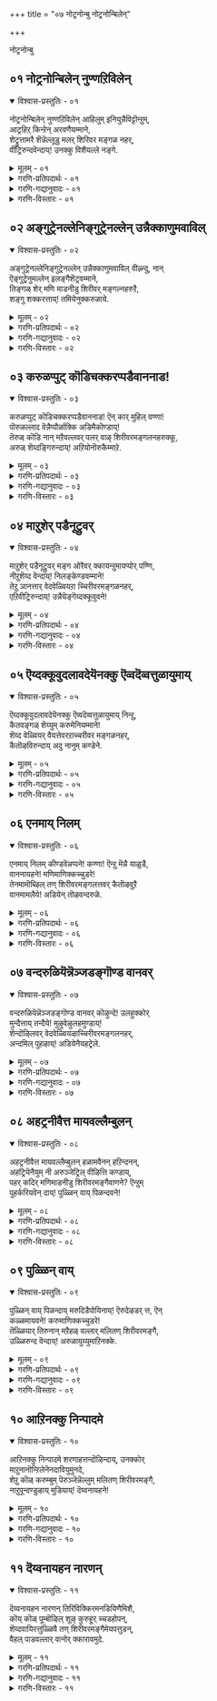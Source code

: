 +++
title = "०७ नोट्रनोन्बु नोट्रनोन्बिलेन्"

+++

नोट्रनोन्बु 

## ०१ नोट्रनोन्बिलेन् नुण्णऱिविलेन्

<details open><summary>विश्वास-प्रस्तुतिः - ०१</summary>

नोट्रनोन्बिलेन् नुण्णऱिविलेन् आहिलुम् इनियुन्नैविट्टॊन्ऱुम्,  
आट्रहिऱ् किन्ऱेन् अरवणैयम्माने,  
शेट्रुत्तामरै शॆन्नॆल्लूडु मलर् शिरिवर मङ्गळ नहर्,  
वीट्रिरुन्दवॆन्दाय्\! उनक्कु विशैयल्ले नङ्गे.
</details>

<details><summary>मूलम् - ०१</summary>

नोट्रनोन्बिलेन् नुण्णऱिविलेन् आहिलुम् इनियुन्नैविट्टॊन्ऱुम्,  
आट्रहिऱ् किन्ऱेन् अरवणैयम्माने,  
शेट्रुत्तामरै शॆन्नॆल्लूडु मलर् शिरिवर मङ्गळ नहर्,  
वीट्रिरुन्दवॆन्दाय्\! उनक्कु विशैयल्ले नङ्गे.
</details>

<details><summary>गरणि-प्रतिपदार्थः - ०१</summary>

नोट्रनोन्बिलेन् = व्रतगळन्नु माडिदवनल्ल् \(माडिद व्रतगळिल्ल\), नुण् = सूक्ष्मवाद \(सम्पूर्णवाद\), अऴिविलेन्= तिळिवळिकॆयुळ्ळवनल्ल \(ज्ञानियल्ल\), आहिलुम् = आदरू, \(हीगिद्दरू\), इनि = इन्नु, उन्नैविट्टु = निन्नन्नु बिट्टु, आट्र = बहळवागि, किऱ् किन्ऱेन् = स्वतन्तिर्सि बाळुववनल्ल \(अहङ्कारपडुववनल्ल\), अरवु अणै अम्माने = सर्पद हासुगॆ स्वामिये, शेट्रु = कॆसरिन, तामरै = तावरॆयु, शॆन्नॆल् ऊडु = कॆम्बत्तद नडुवॆ, मलर् = अरळुव, शिरीवर मङ्गळ् नहर् = तिरुशीर्वर मङ्गळनगरदल्लि, वीट्रिरुन्द = नॆलसिरुव, ऎन् दाय् = नन्न स्वामिये, उनक्कु = निनगॆ, मिशै अल्लेन् अङ्गे = अल्लिये निन्नन्नु अनुभविसिदवनल्ल. 
</details>

<details><summary>गरणि-गद्यानुवादः - ०१</summary>

हाविन हासुगॆय स्वामिये, कॆम्बत्तद नडुवॆ कॆसरिनल्लि अरळुव तावरॆयु तिरुशीर्वरमङ्गळ नगरदल्लि नॆलसिरुव ऎन्न तन्दॆये, नानु व्रतगळन्नु माडिदवनल्ल. सूक्ष्मवाद \(सम्पूर्णवाद\) ब्रह्मज्ञानियल्ल. \(तिळिवळिकॆयुळ्ळवनल्ल\). आदरू, इन्नु निन्नन्नु बिट्टु बहळवागि स्वतन्त्रिसि बाळुववनल्ल \(अहङ्कारपडुववनल्ल.\)
</details>

<details><summary>गरणि-विस्तारः - ०१</summary>

तिरुशीर्वर मङ्गळ क्षेत्रदल्लि नॆलसिरुव अनन्तशयननाद स्वामियन्नु कुरितु आळ्वाररु हेळुत्तारॆ मत्तु आ स्वामियल्लि तम्म बिन्नहवन्नु हेळिकॊळ्ळुत्तारॆ. 

“नोट्रनोन्बिलेन्” – ’नोन्बु’ ऎन्दरॆ व्रत – विधिपूर्वकवाद कर्म. व्रतक्कॆ माडबेकाद विधियन्नु चाचुतप्पदन्तॆ आचरिसुवुदरिन्द सत्फल लभिसुवुदॆन्दु हेळुत्तारॆ. फलापेक्षॆयिल्लदन्तॆ माडुव कर्मगळु इवॆ. अवु भगवत्प्रीतियादवु. अन्थ व्रतगळु श्रेष्ठवादवु ऎन्नुत्तारॆ. आळ्वाररु हेळुवुदु कर्मबन्धनदल्लि अवरु सिक्किबीळलिल्ल ऎन्दु. सत्कर्मगळन्नु तावु माडलिल्ल ऎन्नुत्तारॆ. 

“मण् अऱिवु इलेन्” – भगवन्तन बगॆगॆ ज्ञानवन्नु सम्पादिसलु वेद शास्त्र पुराण इतिहासादि ज्ञानभण्डारवे इदॆ. गुरुविन मूलक अवुगळन्नु अभ्यासमादि ब्रह्मज्ञानवन्नु पडॆदुकॊळ्ळबेकु. इदन्ने ’नुण्णऱिवु” ऎन्नलागिदॆ. प्रापञ्चिक ज्ञानवन्नु सूक्ष्मज्ञानवॆन्नुवुदिल्ल.

“आहिलुम्” – व्रताचरणॆ अथवा सत्कर्मगळ मूलकवागलि, भगवद्विषयिकवाद ज्ञानदिन्दलागलि, भगवन्तनन्नु अरितुकॊळ्ळुवुदक्कॆ आगदॆ होदरू सह – तावु अज्ञानियागिद्दरू सह.

“उन्नैविट्टु ऒन्ऱुम् आत्रहिर् किन्ऱेन्” – निन्नन्नु हॊरतु नानु याव रीतियल्लू स्वतन्त्रिसि वर्तिसुववनल्ल. ’नानु’ ’नन्नदु’ ऎन्दु हॆम्मॆपडुववनल्ल. 

“अरवणैयम्माने” – हावन्नु हासुगॆयन्नागि माडिकॊण्डु इरुव स्वामि ऎन्दरॆ श्रीमन्नारायण – महाविष्णु. 

“शेट्रुतामरै शॆन्नॆल्लूडु मलर् शिरिवर मङ्गळनहर् वीट्रिरुन्द वॆन्दाय्” – तिरुश्रीवर मङ्गळम् ऎम्बुदु पवित्रक्षेत्र. अल्लि नॆलसिरु जगद्रक्षकनाद अर्चावतारियाद स्वामि. 

“उनक्कू मिशै इल्लेन् अल्लेन्” – निन्न रक्षणॆगॆ ऒळपडदॆ इरुववनल्ल – ऎन्दरॆ, निन्न रक्षणॆगॆ नानु तप्पदॆ ऒळपट्टवनु. 

आळ्वाररु हेळुत्तारॆ- शेषशयननागिरुववने, तिरुश्रीवरमङ्गळवॆम्ब पवित्रक्षेत्रदल्लि नॆलसिरुव अर्चावतारिये, नानु व्रतळे मुन्ताद सत्कर्मगळन्नु माडिदवनल्ल. ब्रह्मज्ञानियल्ल. आदरू, निन्न हॊरतु ननगॆ बेरॆ याव रक्षकरन्नू यारन्नू कण्डिल्ल. याव बगॆयल्लू स्वतन्त्रिसि नडॆदुकॊण्डवनल्ल. अहङ्कारपट्टवनल्ल. नीने नन्नन्नु कैहिडिदु रक्षिसबेकु.
</details>

## ०२ अङ्गुट्रेनल्लेनिङ्गुट्रेनल्लेन् उन्नैक्काणुमवाविल्

<details open><summary>विश्वास-प्रस्तुतिः - ०२</summary>

अङ्गुट्रेनल्लेनिङ्गुट्रेनल्लेन् उन्नैक्काणुमवाविल् वीऴ्न्दु, नान्  
ऎङ्गुट्रेनुमल्लेन् इलङ्गैशॆट्रवम्माने,  
तिङ्गळ् शेर् मणि माडनीडु शिरीवर् मङ्गल्नहरुऱै,  
शङ्गु शक्करत्ताय्\! तमियेनुक्करुळाये.
</details>

<details><summary>मूलम् - ०२</summary>

अङ्गुट्रेनल्लेनिङ्गुट्रेनल्लेन् उन्नैक्काणुमवाविल् वीऴ्न्दु, नान्  
ऎङ्गुट्रेनुमल्लेन् इलङ्गैशॆट्रवम्माने,  
तिङ्गळ् शेर् मणि माडनीडु शिरीवर् मङ्गल्नहरुऱै,  
शङ्गु शक्करत्ताय्\! तमियेनुक्करुळाये.
</details>

<details><summary>गरणि-प्रतिपदार्थः - ०२</summary>

अङ्गु = अल्लि \(परमपददल्लि, मेलण लोकगळल्लि\), उट्रेन् अल्लेन् = कूडिकॊण्डवनल्ल, इङ्गु = इल्लि \(ई लोकदल्लू, सज्जनर नडुवॆ\), उट्रेन् अल्लेन् = कूडिकॊण्डवनल्ल, उन्नै काणुम् = निन्नन्नु काणबेकॆम्ब अपाविल् = महदाशॆयल्लि, वीऴ्न्दु = बिद्दु, नानु = नानु, ऎङ्गु = ऎल्लियू \(यार नडुवॆयू\), उट्रेनुम् अल्लेन् = कूडिकॊण्डवनू अल्ल, इलङै = लङ्कॆयन्नु, शॆट्र = नाशपडिसिद, अम्माने = स्वामियो, तिङ्गळ् शेर् = चन्द्रनन्नु निलुकुवन्थ, मणि माड = रत्नगळिन्द कूडिद \(सुन्दरवाद\) महडिमनॆगळिन्दलू, नीडु= विशालवाद नेरवाद रस्तॆगळिन्दलू, कूडिरुव, शिरीवरमङ्गलनहर् = तिरुशिरीवरमङ्गळ नगरदल्लि, उऱै = नॆलसिरुव, शङ्गु शक्करत्ताय् = शङ्खचक्रगळवने, तमियेनुक्कु = गतिहीननाद ननगॆ, अरुळाय् = कृपॆमाडु. 
</details>

<details><summary>गरणि-गद्यानुवादः - ०२</summary>

लङ्कॆयन्नु नाशपडिसिद स्वामिये, चन्द्रनन्नु निलुकुवन्थ रत्नगळिन्द तुम्बिद, सुन्दरवाद महडिमनॆगळिन्दलू, विशालवाद नेरवाद बीदिगळिन्दलू कूडिरुव तिरुशिरीवरमङ्गळ नगरदल्लि नॆलसिरुव शङ्खचक्रगळन्नु धरिसिदवने, नानु मेलिन लोकगळल्लू कूडिकॊण्डवनल्ल. ई लोकदल्लू कूडिकॊण्डवनल्ल. निन्नन्नु काणबेकॆम्ब महदाशॆयल्लि बिद्दु, ऎल्लियू, यार नडुवॆयू कूडिकॊण्डवनल्ल. ऒण्टिगनागिरुव, गतिहीननागिरुव ननगॆ कृपॆमाडु. 
</details>

<details><summary>गरणि-विस्तारः - ०२</summary>

“अङ्गुट्रेनल्लेन्” – ’अङ्गुं’ ऎम्बुदु दूरद प्रदेशवाद मेलणलोकगळन्नु, परमपदवन्नू सेरिसि सूचिसुत्तदॆ. ई लोकदल्लि बाळुववरु तुम्ब पुण्यशालिगळागि मेलण लोकगळन्नु सेरुत्तारॆन्दू, अल्लिनवरॊडनॆ कूडि बाळुत्तारॆन्दू, अल्लिन सुखसन्तोषगळल्लि सालुगॊळ्ळुत्तारॆन्दू हेळलागुत्तदॆ. आदरॆ, आळ्वाररु अन्थ भाग्यशालियल्लवॆन्दु इल्लि हेळिकॊळ्ळुत्तारॆ.

“इङ्गुट्रेनल्लेन्” – “इङ्गु” ऎन्दरॆ इहलोक. इल्लिन सुखसन्तोषगळु क्षणिक. इल्लि बाळुववरल्लि सज्जनरु ब्रह्मज्ञानिगळु अतिविरळ. मिक्कवरॆल्लरू प्रापञ्चिकदल्लि मुळुगि तेलुववरु. भक्त सज्जनर सहवास सिक्कुवुदागलि, अवरॊडनॆ कूडि बाळुवुदागलि बहळ अपरूप. अदक्कू भगवत्कृपॆ बेकेबेकु. ई शोचनीयवाद सङ्गतियन्नु आळ्वाररु इल्लि हेळिकॊळ्ळुत्तारॆ. 

“ऎङ्गुम् उट्रेनुम् अल्लेन्” – ऎम्ब मातिनल्लि, तमगॆ उभयभ्रश्ठत्ववुण्टागिदॆयॆन्दू, तावु यार सज्जनसहवासक्कागलि सुखसन्तोषगळिगागलि कूडिकॊळ्ळद हागॆ आगिद्दारॆन्दु हेळुत्तारॆ.

“ऎङ्गुम् उट्रेनुम् अल्लेन्” – ऎम्ब मातिनल्लि, तमगॆ उभयभ्रष्ठत्ववुण्टागिदॆयॆन्दू तावु यार सज्जनर सहवासक्कागलि सुखसन्तोषगळिगागलि कूडिकॊळ्ळद हागॆ आगिद्दारॆन्दु हेळुत्तारॆ. 

“तमियेनुक्कु अरुळाये” – ऎम्बुदरिन्द, तावु ऒण्टिगरॆन्दू, तमगॆ यारॊब्बर ऒत्तासॆयू इल्लवॆन्दू, तमगॆ भगवन्तनॊब्बने ऎल्ल बगॆयल्लू नॆण्टनॆन्दू, अवन कृपॆयन्नु कोरुत्तानॆ. 

आळ्वाररु हेळुत्तारॆ- सर्वेश्वरा, दुष्टराक्षसरिन्द तुम्बिद्द लङ्कॆयन्ने नाशपडिसिद समर्थने, सुन्दरवाद मत्तु पवित्रवाद तिरुशिरीवर मङ्गळ नगरदल्लि \(अर्चावतारियागि\) नॆलसिरुववने, नानु पुण्यजीवियल्ल. आद्दरिन्द, मेलणलोकद जीविगळ सहवासक्कॆ योग्यनागिल्ल. कडुपापियागिद्दारिन्द, इहलोकदल्लिरुव अल्प स्वल्प भक्तसज्जनर सहवासवू ननगॆ दॊरॆयुवुदिल्ल. हीगॆ, नानु अल्लू इल्लदन्तॆ, इल्लू इल्लदन्तॆ, उभयभ्रष्ठनागि, ऒण्टिगनागिद्देनॆ. नीनॊब्बने ननगॆ गतियॆन्दु निन्नल्लि ईग अङ्गलाचि बेडुत्तिद्देनॆ. कृपॆमाडि नन्नल्लि करुणिसु.
</details>

## ०३ करुळप्पुट् कॊडिचक्करप्पडैवाननाड\!

<details open><summary>विश्वास-प्रस्तुतिः - ०३</summary>

करुळप्पुट् कॊडिचक्करप्पडैवाननाड\! ऎन् कार् मुहिल् वण्णा\!  
पॊरुळल्लाद वॆन्नैप्पौर्ळाक्कि अडिमैकॊण्डाय्\!  
तॆरुळ् कॊडि नान् मऱैवल्लवर् पलर् वाऴ् शिरीवरमङ्गलनहरुक्कू,  
अरुळ् शॆय्दङ्गिरुन्दाय्\! अऱियोनॊरुकैम्माऱे.
</details>

<details><summary>मूलम् - ०३</summary>

करुळप्पुट् कॊडिचक्करप्पडैवाननाड\! ऎन् कार् मुहिल् वण्णा\!  
पॊरुळल्लाद वॆन्नैप्पौर्ळाक्कि अडिमैकॊण्डाय्\!  
तॆरुळ् कॊडि नान् मऱैवल्लवर् पलर् वाऴ् शिरीवरमङ्गलनहरुक्कू,  
अरुळ् शॆय्दङ्गिरुन्दाय्\! अऱियोनॊरुकैम्माऱे.
</details>

<details><summary>गरणि-प्रतिपदार्थः - ०३</summary>

करुळ पुळ् कॊडि \(पुळ्\+कॊडि = पुट्कॊडि\) = गरुड पक्षियन्नु ध्वजवागियू, चक्करप्पडै = चक्रायुधवन्नुळ्ळवनागियू, वानम् नाड = परमपदवन्ने तन्न नाडागियू उळ्ळवने, ऎन् = नन्न, कार् मुहिल् वण्णा = कार्मुगिलबण्णदवने, पॊरुळ् अल्लाद = \(शाश्वतवाद\) वस्तुवे अल्लद, ऎन्नै = नन्नन्नु, पॊरुळ् आक्कि = नित्यवस्तुवन्नागि माडि, अडिमै = दास्यवन्नु, कॊण्डाय् = कॊळ्ळुववने \(कॊण्डवने\), तॆरुळ् कॊडि = परिष्कारवागि अरितुकॊळ्ळुव्न्थ ज्ञानभण्डारवाद \(कॊडि = ऎन्दरॆ, बङ्गारद सर, कोमलवाद बळ्ळि ऎन्दागुत्तदॆ\), नाल् मऱै = नाल्कुवेदगळन्नु, वल्लवर् = बल्लवरु, पलर् = हलवरु \(अनेकरु\), वाऴ् = बाळुव \(वास माडुव\), शिरीवर मङ्गळनहरुक्कु = तिरुशिरीवर मङ्गळ नगरक्कॆ, अरुळ् शॆय्दु = कृपॆमाडि, अङ्गु = अल्लिये, इरुन्दाय् = नॆलसिरुववने \(अर्चावतारिये\), अऴियेन् = अरियॆनु, ऒरु = बेरॊन्दु कैम्माऱे = \(निनगॆ\) प्रतियादवरन्नु \(हॆच्चिनवरन्नु\). 
</details>

<details><summary>गरणि-गद्यानुवादः - ०३</summary>

गरुडपक्षियन्नु ध्वजवागियू चक्रायुधवन्नुळ्ळवनागियू, परमपदवन्ने तन्न नाडन्नागियू, उळ्ळवने, नन्न कार्मुगिलवण्णने, शाश्वतवाद वस्तुवे अल्लद नन्नन्नु नित्यवस्तुवन्नागि माडि, नन्न दास्यवन्नु कॊण्डवने, परिष्कारवागि अरितुकॊळ्ळुवन्थ ज्ञानभण्डारद नाल्कुवेदगळन्नु बल्लवरु अनेकरु बाळुवन्थ तिरुशिरीवर मङ्गळ नगरक्कॆ कृपॆमाडि, अल्लिये, अर्चावतारियागि नॆलसिरुववने, निनगॆ प्रतियादवनन्नु \(हॆच्चिनवनन्नु\) बेरॆ यारन्नू काणॆनु. 
</details>

<details><summary>गरणि-विस्तारः - ०३</summary>

भगवन्तन अपारवाद कृपॆयन्नु इल्लि हेळलागिदॆ. अदक्कॆ ऒन्दु निदर्शनवन्नू कॊडलागिदॆ.

“पॊरुळल्लाद ऎन्नै पॊरुळाक्कि” – ’पॊरुळ्’ ऎन्दरॆ ’वस्तु’. इन्द्रियगळिन्द अनुभविसतक्कद्दु. सृष्टियल्लि ऎल्ला वस्तुगळू शाश्वतवादवल्ल. अवु क्षणिक. इल्लवे नश्वर. भगवत्कृपॆगॆ पात्ररादरॆ मात्र अवक्कॆ शाश्वत स्वरूप दॊरकुत्तदॆ. आळ्वाररु अन्थवरल्लि ऒब्बरु. भगवन्तनु अवरन्नु कृपॆयिन्द तन्नवनन्नागि स्वीकरिसि, अवर कैङ्कर्यवन्नु कैगॊळ्ळुवुदरिन्द, अवरू ऒन्दु ’शाश्वत वस्तु’वे आदरु. 

“तॆरुळ् कॊडि” – सुन्दरवाद रूपक. बळ्ळिय कोमलवाद कुडि अड्डियिल्लदन्तॆ मुन्दुमुन्दक्कॆ बॆळॆयुत्ता कण्णिगॆ हब्बवन्नुण्टु माडुवन्तॆ, कॊनॆयिल्लद ज्ञानभण्डारवादद्दु मनस्सिगॆ तप्पदॆ आह्लादवन्नुण्टु माडुवुदु. 

“नान् मऱैवल्लवर्.....................अङ्गिरुन्दाय्” – नाल्कुवेदगळन्नु चॆन्नागि बल्लवरु तमगॆ ऒदगि बन्दिरुव ज्ञानदिन्द भगवन्तनन्नु बाय्तुम्ब स्तुतिसुवन्थ अनेकरु वासिसुवुदक्कॆ तक्कन्तॆ अवरिगॆ कृपॆमाडलु शिरीवर मङ्गळ नगरवॆम्ब पवित्रस्थळदल्लि नॆलसिद्दानॆ. 

“अऱियेनॊरुकैम्माऱे” – भगवन्तनिगॆ सरिसाटियादवरन्नागलि, अवनिगिन्त हॆच्चादवरन्नागलि बेरॆ यारन्नू काणॆनाद्दरिन्द, आ स्वामियन्ने पूर्तियागि, अनन्यवागि, आश्रयिसिद्दारॆ आळ्वाररु. 

आळ्वाररु हेळुत्तारॆ- भगवन्तनिगॆ गरुडपक्षिये ध्वजद लाञ्छन. अवन कैयल्लि तीक्ष्णवाद चक्रायुधविदॆ. परमपदवे आतन नाडु. अवनु कार्मुगिलिनन्तॆ आकर्शक सुन्दरनु. अष्टॆ उदारियू. अवनु कृपॆमाडिदनॆन्दरॆ, ऎन्थ अनित्य वस्तुवादरू नित्यवस्तुवे आगुत्तदॆ. भगवत्कैङ्कर्यदल्लि तॊडगुवन्तागुत्तदॆ. तिरुशिरीवरमङ्गळ नगरवॆम्ब पवित्रक्षेत्रदल्लि स्वामियु अर्चावतारियागि नॆलसिद्दानॆ. अवन कृपॆगॆ पात्ररागतक्कवरु अनेकरु. वेदपारङ्गतरू, ब्रह्मज्ञानिगळू, भक्तरू अल्लि बाळुत्तारॆ. आळ्वाररन्नू अवरल्लि ऒब्बनन्नागि दणिसि, भगवन्तनु कृपॆमाडिद्दानॆ. कृपामूर्तियाद आ भगवन्तन सरिसाटियादवरु मत्तॊब्बरिल्ल.
</details>

## ०४ माऱुशेर् पडैनूट्रुवर्

<details open><summary>विश्वास-प्रस्तुतिः - ०४</summary>

माऱुशेर् पडैनूट्रुवर् मङ्ग ओरैवर् क्कायन्ऱुमायप्पोर् पण्णि,  
नीऱुशॆय्द वॆन्दाय्\! निलङ्केण्डवम्माने\!   
तेऱु ञानत्तार् वेदवेळ्वियऱा च्चिरीवरमङ्गळनहर्,  
एऱिवीट्रिरुन्दाय्\! उन्नैयॆङ्गॆय्दक्कूवुवने\!
</details>

<details><summary>मूलम् - ०४</summary>

माऱुशेर् पडैनूट्रुवर् मङ्ग ओरैवर् क्कायन्ऱुमायप्पोर् पण्णि,  
नीऱुशॆय्द वॆन्दाय्\! निलङ्केण्डवम्माने\!   
तेऱु ञानत्तार् वेदवेळ्वियऱा च्चिरीवरमङ्गळनहर्,  
एऱिवीट्रिरुन्दाय्\! उन्नैयॆङ्गॆय्दक्कूवुवने\!
</details>

<details><summary>गरणि-प्रतिपदार्थः - ०४</summary>

माऱु = विरोधिगळागि, शेर् = सेरिकॊण्ड, परै = सैन्यगळ, नूट्रुवर् = नूर्वरु, मङ्ग = नाशवागलु, ओर् ऐवर् क्कु = ऒन्दु ऐवरिगॆ, आय् = ऒदगि बन्दु, अन्ऱु = अन्दु, मायम् पोर् पण्णि= आश्चर्यकरवाद युद्धवन्नु नडॆसि, नीऱु शॆय्द = धूळु \(बूदि\) माडिद, ऎन् ताय् = नन्न तन्दॆये \(रक्षकने\), निलम् = भूमियन्नु, कीण्ड = हिडिद, अम्माने = स्वामिये, तेऱु = तिळियाद, ञानत्तार् = ज्ञानवुळ्ळवरु, वेदम् = वेदाभ्यासवन्नू, वेळ् वि = यज्ञयागादिगळन्नू, अऱा = ऎडॆबिडदॆनडॆसुव, शिरीवर मङ्गळनहर् = तिरुशिरीवर मङ्गळनगरद, एऱि = उन्नत स्थळदल्लि, वीट्रिरुन्दाय् = नॆलसिरुववने, उन्नै = निन्नन्नु, ऎङ्गु = याव स्थळदल्लि, ऎय्दु = होगि, कूवुवने = कूगलि\!
</details>

<details><summary>गरणि-गद्यानुवादः - ०४</summary>

विरोधिगळागि सेरिकॊण्ड सैन्यगळ नूर्वरु नाशवागुवन्तॆ ऒन्दु ऐवरिगॆ ऒदगि बन्दु, अन्दु, आश्चर्यकरवाद युद्धवन्नु नडॆसि, बूदि मादिद नन्न रक्षकने, भूमियन्नु हिडिद स्वामिये, तिळियाद ज्ञानवुळ्ळवरु वेदाभ्यासवन्नू यज्ञयागादिगळन्नू ऎडॆबिडदन्तॆ नडॆसुव शिरीवरमङ्गळ नगरद उन्नतस्थळदल्लि नॆलसिरुववने, निन्नन्नु ऎल्लिगॆ होगि कूगि करॆयलि? 
</details>

<details><summary>गरणि-विस्तारः - ०४</summary>

भगवन्तनिगॆ ममतॆ ऎल्लिरुत्तदॆ. एकॆ? ऎम्बुदन्नु कुरितु इल्लि हेळलागुत्तदॆ. 

“माऱुशेर् पडै........................मङ्ग” – इदु महाभारत युद्धक्कॆ सम्बन्धिसिद्दु. ऎल्ला शत्रुगळन्नू कूडिसि, भारि, हन्नॊन्दु अक्षोहिणि सैन्यवन्नु माडिकॊण्डु, अनेक महारथरन्नु तन्न ऒत्तागि इट्टुकॊण्डु, तावे प्रबलरु, तम्म कडॆगे जयसिद्ध ऎन्दु नम्बि युद्धक्कॆकालुकॆरॆदु सिद्धरादवरु मूढराद दुर्योधनादिगळु ऎल्लरू ऒट्टागि बूदियागुवन्तॆ- 

“अन्ऱु ओर् ऐवर् क्काय्............................नीऱुशॆय्द” – अन्दु, आ महाभारतयुद्ध ऒदगि बन्दाग धर्मवन्ने नम्बिद्द ऐवरिगॆ \(पञ्चपाण्डवरिगॆ\) ऒत्तासॆयागि निन्तु, अत्याश्चर्यकरवागि, तानु अर्जुनन सारथियागि मात्रवे इद्दुकॊण्डु, युद्धदल्लि अवर ऎदुराळिगळन्नु भस्ममाडिदवनु परमात्म.

“निलम् कीण्डवम्माने” – हिरण्याक्षनु भूमियन्नु अपहरिसि कडलल्लि ऎल्लियो अडगिकॊण्डाग, जगद्रक्षकनाद भगवन्तनु महावराहनागि अवतरिसि, कडलल्लि मुळुगि, अडगिकॊण्डिद्द हिरण्याक्षनन्नु संहरिसि, भूमियन्नु तन्न ऒन्दु कोरॆ हल्लिनिन्द हिडिदु मेलक्कॆत्ति, अदर स्थानदल्लि निल्लिसिदनु ऎम्बुदु कतॆ. 

“तेऱु ञानत्तार्...........................वीट्रिरुन्दाय्” – तिळियाद, परिशुद्धवाद, सत्यपूर्णवाद, ज्ञानिगळू, वेदविद्वांसरू, यज्ञयागादिगळाद वेदोक्त कर्मगळन्नु विधिवत्तागि नडॆसुववरू वासवागिरुव स्थळवॆन्दरॆ तिरुशिरीवर मङ्गळ नगर. भगवन्तनु अल्लि इष्टपट्टु ऒन्दु ऎत्तरवाद स्थळदल्लि अर्चावतारियागि नॆलसिद्दानॆ. 

आळ्वाररु हेळुत्तारॆ- शत्रुगळु ऎष्टु हॆच्चिन सङ्ख्यॆयल्लिद्दरेनु? अवा सैन्य ऎष्टु दॊड्डदादरेनु? भगवन्तन कृपॆगॆ पात्ररागदिद्दरॆ, अवरॆल्ल सुट्टुबूदियागुत्तारॆ. कॆलवरिन्दले अवरु हागॆ नाशवागुवरु ऎम्बुदक्कॆ महाभारतयुद्धवे साक्षि. तन्न आश्रितरु प्रबलशत्रुविन कैगॆ सिक्कि, हिंसॆगॆ ऒळगादाग, अन्थवरन्नु रक्षिसुवुदु भगवन्तन हॊणॆ ऎम्बुदक्कॆ भगवन्तन महावराहावतारवे साक्षि. नीतिनियमगळन्नु चाचु तप्पदन्तॆ, धर्मिष्ठरागि, परिशुद्धवाद ज्ञानसम्पन्नराद सज्जनरु ऎल्लि वासिसुत्तारो अल्लि भगवत्सान्निध्यविदॆ ऎम्बुदक्कॆ तिरुशिरीवर मङ्गळनगरवे साक्षि. आळ्वाररिगॆ भगवत्सान्निध्य लभिसबेकादरॆ अवरु ऎल्लिगॆ होदरॆ ऒळ्ळॆयदु? तिरुशिरीवर मङ्गळ नगरवे अल्लवॆ?
</details>

## ०५ ऎय्दक्कूवुदलावदेयॆनक्कु ऎव्वदॆव्वत्तुळायुमाय्

<details open><summary>विश्वास-प्रस्तुतिः - ०५</summary>

ऎय्दक्कूवुदलावदेयॆनक्कु ऎव्वदॆव्वत्तुळायुमाय् निन्ऱु,  
कैतवङ्गळ् शॆय्युम् करुमेनियम्माने\!   
शॆय्द वेळ्वियर् वैयत्तेवरऱाच्चरीवर मङ्गळनहर्,   
कैतॊऴविरुन्दाय् अदु नानुम् कण्डेने.
</details>

<details><summary>मूलम् - ०५</summary>

ऎय्दक्कूवुदलावदेयॆनक्कु ऎव्वदॆव्वत्तुळायुमाय् निन्ऱु,  
कैतवङ्गळ् शॆय्युम् करुमेनियम्माने\!   
शॆय्द वेळ्वियर् वैयत्तेवरऱाच्चरीवर मङ्गळनहर्,   
कैतॊऴविरुन्दाय् अदु नानुम् कण्डेने.
</details>

<details><summary>गरणि-प्रतिपदार्थः - ०५</summary>

ऎय्द = निन्नन्नु सेरलु, कूवुदु = कूगुवुदु, आवदे = आगुवुदे, ऎनक्कु = ननगॆ, ऎव्व दॆव्वत्तुळायुम् = शत्रुसमूहदल्लियू, आय् = आगि, निन्ऱु= कूडिकॊण्डु, कतवङ्गळ् = कृत्रिमगळन्नु, शॆय्युम् = माडुव, करुमेनि = करियरूपवुळ्ळ, अम्माने = स्वामिये, शॆय्दवेळ्वियर् = कर्मगळन्नु \(यज्ञयागादिगळन्नु\) मादि कृतार्थरादवरु, वैयम् = भूमिय, तेवर् = देवरुगळु, अऱा = ऎडॆबिडदन्तॆ नडॆसुव, शिरीवर मङ्गळ नहर् = तिरुशिरीवरमङ्गळनगरदल्लि, कैतॊऴ = कैजोडिसलु, इरुन्दाय् = नॆलसिरुववने, अदु = आ आशॆयन्नु\(अदन्नू\), नानुम् = नानू सह, कण्डेन् = कण्डुकॊण्डिद्देनॆ. 
</details>

<details><summary>गरणि-गद्यानुवादः - ०५</summary>

निन्नन्नु सेरबेकॆन्दु \(निन्नन्नु\) कूगि करॆयुवुदु ननगॆ साध्यवागुवुदे? याव शत्रुसमूहदल्लियादरू सेरिकॊण्डु कृत्रिमगळन्नु माडुवन्थ करिय रूपवुळ्ळस्वामिये, यज्ञायागादि कर्मगळन्नु नडॆसि कृतकृत्यराद भूदेवतॆगळु ऎडॆबिडदन्तॆ तिरुशिरीवर मङ्गळनगरदल्लि कैमुगियुवन्तॆ नडॆसुवुदक्कागि नॆलसिरुववने, आ आशॆयन्नु \(अदन्नु\) नानू सह कण्डुकॊण्डिद्देनॆ. 
</details>

<details><summary>गरणि-विस्तारः - ०५</summary>

भगवन्तनु भक्तवत्सलनॆम्बुदन्नु इल्लि सूचिसलागुत्तदॆ. 

“ऎवदॆव्वत्तुळायुमाय्.................करुमेनियम्माने” – इल्लि ’करुमेनियम्माने’ ऎम्बुदन्नु श्रीकृष्णपरमात्मनॆन्दो अथवा कलियुगदल्लि भगवन्तन कप्पुबण्णदवनॆन्दु भागवत वाक्यवन्नो उद्धरिसि हेळलागिदॆ ऎन्नबहुदु. ऎन्थ कृत्रिमवन्तराद, बलिष्ठराद शत्रुगळादरू अवरन्नु उपायदिन्दले जयिसि, निग्रहिसबल्लवनु परमात्म. 

“शॆय्द वेळ्वियर्........................विरुन्दाय्” – यज्ञयागादिगळन्नु तप्पदॆ कालकालक्कॆ सरियागि नडॆसुत्ता इरुव वैदिक विद्वांसरु सेवॆमाडलॆन्दे, तन्नन्नु ऎडॆबिडदन्तॆ कण्डु नमस्करिसलॆन्दे भगवन्तनु तिरुशिरीवरमङ्गळनगरवॆम्ब क्षेत्रदल्लि अर्चावतारियागि बन्दु नॆलसिद्दानॆ. 

“अदुनानुम् कण्डेन्” – भक्तसज्जनरु भगवन्तनन्नु कूगि करॆद कूडले अवर बळिगॆ तप्पदॆ स्वामियु बरुत्तानॆम्बुदक्कॆ निदर्शनवागि तिरुशिरीवरमङ्गळ नगरदल्लि अवनु अर्चावतारियागि अल्लिन वैदिक सज्जनरु अवनन्नु सदा ऎडॆबिडदन्तॆ सेविसलि ऎम्ब कारणदिन्द बन्दु नॆलसिद्दानॆ. ई विषयवन्नु, ऎन्दरॆ, भक्तरल्लि भगवन्तनिगॆ ऎष्टु वात्सल्यविदॆ ऎम्बुदन्नु तिळिदुकॊळ्ळुवन्तॆ, आळ्वाररू सह कण्डुकॊण्डरु. 

आळ्वाररु हेळुत्तारॆ- ऎन्थ कृत्रिमशत्रुगळन्नादरू अवरवर कृत्रिमगळिगॆ तक्क उपायदिन्दले अवरन्नु निग्रहिसबल्ल सामर्थ्य भगवन्तनिगॆ इदॆ ऎम्बुदन्नु तोरिसुवुदक्कॆ श्रीकृष्णावतारियाद भगवन्तने साक्षि. यज्ञयागादि सत्कर्मगळन्नु तप्पदॆ माडुव वैदिक सज्जनर सेवॆयन्नु ऎडॆबिडदन्तॆ स्वीकरिसुवुदक्कागि तिरुशिरीवर मङ्गळ नगरदल्लि अर्चावतारियागि नॆलसिद्दानॆ ऎम्बुदन्नु, सज्जनरु कूगि करॆदरॆ, अवर करॆगॆ ओगॊट्टु अवर बळिगॆ बरुत्तानॆम्बुदन्नु तोरिसलु भगवन्तन सदासिद्धनागिद्दानॆन्दु तोरिसुवुदन्नु तावु तिरुशिरीवर मङ्गळ नगरदल्लि कण्डुकॊण्डुदागि इल्लि हेळुत्तारॆ.
</details>

## ०६ एनमाय् निलम्

<details open><summary>विश्वास-प्रस्तुतिः - ०६</summary>

एनमाय् निलम् कीण्डवॆन्नप्पने\! कण्णा\! ऎन्ऱु मॆन्नै याळुडै,  
वाननायहने\! मणिमाणिक्कच्चुडरे\!  
तेनमामॊब्ऴिल् तण् शिरीवरमङ्गलत्तवर् कैतॊऴवुऱै  
वानमामलैये\! अडियेन् तॊऴवन्दरुळे.
</details>

<details><summary>मूलम् - ०६</summary>

एनमाय् निलम् कीण्डवॆन्नप्पने\! कण्णा\! ऎन्ऱु मॆन्नै याळुडै,  
वाननायहने\! मणिमाणिक्कच्चुडरे\!  
तेनमामॊब्ऴिल् तण् शिरीवरमङ्गलत्तवर् कैतॊऴवुऱै  
वानमामलैये\! अडियेन् तॊऴवन्दरुळे.
</details>

<details><summary>गरणि-प्रतिपदार्थः - ०६</summary>

एनम् आय् = महावराहनागि, निलम् कीण्ड = भूमियन्नु हिडिदु ऎत्तिद, ऎन् अप्पने = नन्न तन्दॆये, कण्णा = आकर्षकने \(श्रीकृष्णस्वरूपिये\) ऎन्ऱुम् = ऎल्ल कालक्कू, ऎन्नै = नन्नन्नु आळ् उडै= किङ्करनागि स्वीकरिसुव, वानम् = परमपदद, नायहने = ऒडॆयने, मणि मानिक्क = मणि माणिक्यद हाघॆ, शुडरे = तेजस्सुळ्ळवने, तेन = जेनुतुम्बिरुव, माम् पॊऴिल् = माविन तोपन्नुळ्ळ, तण् = तम्पाद, शिरीवर मङ्गळत्तवर् = तिरुशिरीवर मङ्गळ नगरद निवासिगळु, कैतॊऴ = कैमुगियलु, उऱै = अल्लि वासिसुव वानमामलैये = वानमामलॆय स्वामिये, अडियेन् = ई दासनु, तॊऴ = कैङ्कर्य नडॆसुवन्तॆ, वन्दु = बन्दु, अरुळे = कृपॆमाडु. 
</details>

<details><summary>गरणि-गद्यानुवादः - ०६</summary>

महावराहनागि भूमियन्नु हिडिदॆत्तिद नन्न तन्दॆये, आकर्षकने \(श्रीकृष्ण स्वरूपिये\), नन्नन्नु ऎल्ल कालक्कू किङ्करनागि स्वीकरिसुव परमपदद ऒडॆयने, मणिमाणिक्यदन्तॆ बॆळगुव तेजस्सुळ्ळवने, जेनुतुम्बिद माविनतोपन्नुळ्ळ तम्पाद शिरीवर मङ्गळ नगरद निवासिगळु कैमुगियलु अल्लि वासिसुव वानमामलैस्वामिये ई दासनु कैङ्कर्यनडॆसुवन्तॆ बन्दु कृपॆ माडु. 
</details>

<details><summary>गरणि-विस्तारः - ०६</summary>

भगवन्तन गुणस्वभावगळन्नु कॊण्डाडुत्ता तनगॆ अवनु बन्दु ऒदगबेकॆन्दु भगवन्तनल्लि आळ्वाररु निवेदनमाडिकॊळ्ळुत्तारॆ. 

“एनम् आय्.................प्पने\!” – भूमियन्नुद्धरिसलु महावराहनागि महोपकार माडिदवनु भगवन्त.

मणिमाणिक्कच्चुडरे” – सुन्दरवू श्रेष्ठवू आद माणिक्यदन्तॆ आकर्षकवागि हॊळॆहॊळॆयुव प्रभावपूर्णवाद तेजस्सुळ्ळवनु भगवन्त. 

“कण्णा” – कण्णिगॆ आकर्षणॆयन्नू आनन्दवन्नू तुम्बुववनु. श्रीकृष्णनागि अवतरिसि, तन्न मधुर लीलॆगळिन्दलू, वेणुनाददिन्दलू ऎल्लरन्नू आकर्षिसिदवनु. आश्चर्याद्भुतकारियादवनु. 

“वानमामलैये” – ’वानमामलॆ’ ऎम्बुदॊन्दु ऎत्तरवाद बॆट्ट. अदर शिखरदल्लि भगवन्तनु दिव्यसुन्दरवाद अर्चावतारियागि नित्यवासमाडुत्तानॆ. अदर तप्पलल्लिरुवुदे शिरीवर् मङ्गळनगर’. अदक्कॆ ’शिरीवर मङ्गै’ ऎन्तलू हॆसरिदॆ. अल्लि वासमाडुव जनरिगॆ वानमामलैय भगवन्तने आश्रय. ’शिरीवरमङ्गळनगर’ ऎम्बुदक्किन्तलू ’वानमामलै’ ऎम्बुदे सुप्रसिद्धि. 

आळ्वाररु हेळुत्तारॆ. इडिय भूमियन्नु उद्धरिसिद महोपकारिये, आकर्षक सुन्दरॆने, अप्रतिम तेजस्विये, परमपदक्कॆ नायकने, वानमामलैयल्लि नॆलसि भक्तजनरिन्द सेवॆयन्नु स्वीकरिसुववने, कृपाळुवे, दासनाद नन्नन्नू निन्न किङ्करनन्नागि माडिको.
</details>

## ०७ वन्दरुळियॆन्नॆञ्जडङ्गॊण्ड वानवर्

<details open><summary>विश्वास-प्रस्तुतिः - ०७</summary>

वन्दरुळियॆन्नॆञ्जडङ्गॊण्ड वानवर् कॊऴुन्दे\! उलहुक्कोर्  
मुन्दैत्ताय् तन्दैये\! मुऴुवेऴुलहमुण्डाय्\!  
शॆन्दॊऴिलवर् वेदवेळ्वियऴाच्चिरीवरमङ्गलनहर्,  
अन्दमिल् पुहऴाय्\! अडियेनैयहट्रेले.
</details>

<details><summary>मूलम् - ०७</summary>

वन्दरुळियॆन्नॆञ्जडङ्गॊण्ड वानवर् कॊऴुन्दे\! उलहुक्कोर्  
मुन्दैत्ताय् तन्दैये\! मुऴुवेऴुलहमुण्डाय्\!  
शॆन्दॊऴिलवर् वेदवेळ्वियऴाच्चिरीवरमङ्गलनहर्,  
अन्दमिल् पुहऴाय्\! अडियेनैयहट्रेले.
</details>

<details><summary>गरणि-प्रतिपदार्थः - ०७</summary>

वन्दु = \(परमपददिन्द\) बन्दु, अरुळि = कृपॆमाडि, ऎन् नॆञ्जु = नन्न मनदल्लि, इडम् कॊण्ड = ऎडॆमाडिकॊण्ड, वानवर् = मेलणलोकदवर \(नित्यसूरिगळ\), कॊऴुन्दे = ऒडॆयने, उलहुक्कु = लोकक्कॆ, ओर् = साटियिल्लद \(ऒब्बने आद\), मुन्दै = अनादिकालदिन्दलू, ताय् तन्दैये = तायितन्दॆगळादवने, मऴु = पूर्तियागि, एऴ् उलहुम् = एळु लोकगळन्नू, उण्डाय् = उण्डवने, शॆम् = श्रेष्ठवाद, तॊऴिलवर्= कर्मानुष्ठानमाडुववरू, वेदम् वेळ्वियर् = वेदाध्ययनवन्नू यज्ञयागादिगळन्नु माडुववरू, अऱा = नडॆसुव, शिरीवरमङ्गलनहर् = शिरीअर मङ्गळनगरदल्लि, अन्दम् इल् = अनन्तवाद \(अन्तविल्लद\), पुहुऴाय् = हॊगळिकॆयुळ्ळवने, अडियेनै = दासनन्नु \(पादसेवकनन्नु\), अहट्राले = तळ्ळि हाकदन्तॆ \(तळ्ळि हाकबेड\). 
</details>

<details><summary>गरणि-गद्यानुवादः - ०७</summary>

परमपददिन्द बन्दु, कृपॆमाडि, नन्न मनदल्लि ऎडॆमाडिकॊण्ड, मेलणलोकावर \(नित्यसूरिगळ\) ऒडॆयने, लोकदल्लि साटियिल्लद ऒब्बने आद, अनादिकालदिन्दलू तायितन्दॆगळादवने, पूर्तियागि एळु लोकगळन्नू उण्डवने, श्रेष्ठवाद कर्मानुष्ठान माडुववरू, वेदाध्ययनवन्नू यज्ञयागादिगळन्नु माडुववरू नडॆसुव शिरीवरमङ्गळ नगरदल्लि अन्तविल्लद हॊगळिकॆयुळ्ळवने, पादसेवकनन्नु तळ्ळिहाकबेड. 
</details>

<details><summary>गरणि-विस्तारः - ०७</summary>

हिन्दिन पाशुरगळ हागॆये इल्लियू अद्वितीयवाद भगवन्तनल्लि आळ्वाररु तम्म विनम्र प्रार्थनॆयन्नु सल्लिसुत्तिद्दारॆ. कैबिडदॆ तम्मन्नु उद्धरिसबेकॆन्दु प्रार्थिसुत्तारॆ. 

आळ्वाररु हेळुत्तारॆ- भगवन्त, नीनु परमपददल्लिरुववनु. मेलण लोकदवरिगू, नित्यसूरिगळिगू ऒडॆयनादवनु. अनादियागि इडिय सृष्टिगे तायितन्दॆयागिरुववनु. महाप्रळयबन्दाग एळुलोकगळन्नू ऒट्टिगॆ नुङ्गि, निन्न हॊट्टॆयल्लिकॊण्डु रक्षिसुववनु. लोकदल्लि निनगॆ बेरॊब्बरु सरिसाटियल्ल. नीने अद्वितीयनु. सकलसद्गुणसम्पन्ननागि धर्मकर्मगळन्नू, वेदाध्ययनवन्नू निष्ठॆयिन्द तप्पदॆ नडॆसिकॊण्डु बरुवन्थवर सेवॆयन्नु स्वीकरिसलु अर्चावताररूपियागि वानमालॆयन्थ पवित्रक्षेत्रगळल्लि नॆलसिरुववनु. नीने कृपॆमाडि बन्दु मनदल्लि नॆलसिरुव, पादसेवकनाद नन्नन्नु तळ्ळिहाकदन्तॆ कैबिडदॆ उद्धरिसु.
</details>

## ०८ अहट्रनीवैत्त मायवल्लैम्बुलन्

<details open><summary>विश्वास-प्रस्तुतिः - ०८</summary>

अहट्रनीवैत्त मायवल्लैम्बुलन् हळामवैनन् हऱिन्दनन्,  
अहट्रियॆनैयुम् नी अरुञ्जेट्रिल् वीऴित्ति कण्डाय्,  
पहर् कदिर् मणिमाडनीडु शिरीवरमङ्गैवाणने? ऎन्ऱुम्   
पुहर्करियवॆन् दाय्\! पुळ्ळिन् वाय् पिळन्दवने\!
</details>

<details><summary>मूलम् - ०८</summary>

अहट्रनीवैत्त मायवल्लैम्बुलन् हळामवैनन् हऱिन्दनन्,  
अहट्रियॆनैयुम् नी अरुञ्जेट्रिल् वीऴित्ति कण्डाय्,  
पहर् कदिर् मणिमाडनीडु शिरीवरमङ्गैवाणने? ऎन्ऱुम्   
पुहर्करियवॆन् दाय्\! पुळ्ळिन् वाय् पिळन्दवने\!
</details>

<details><summary>गरणि-प्रतिपदार्थः - ०८</summary>

अहट्र = दूरतळ्ळलु, नी = नीनु, वैत्त = उण्टुमाडिरुव \(इट्टिरुव\), मायम् = वञ्चकराद, वल् = बलवाद, ऐम्बुलन् हळ् आम् अवै = पञ्चेन्द्रियगळागिरुववुगळन्नु, नन् हु= चॆन्नागि, अऱिन्दनन् = अरितुकॊण्डिद्देनॆ, अहट्रि= दूरतळ्ळि, ऎन्नैयुम् = नन्नन्नू, नी = नीनु, अरु = असाध्यवाद, शेट्रिल् = कॆसरिनल्लि, वीऴ्त्ति = कॆडवि, कण्डाय् = कण्डवने, पहर् कदिर् = बॆळगुव बॆळकिन, मणि माडम् = सुन्दरवाद \(रत्नमयवाद\) महडिमनॆगळ, नीडु = विशालवाद् बीदिगळ, शिरीवर् मङ्गैवाणने = शिरीवरमङ्गैनगरदल्लि नॆलसिरुववने, ऎन्ऱुम् = ऎन्दॆन्दिगू, पहर् क्कु = वर्णिसि हेळुवुदक्कॆ, अरिय = असाध्यनाद, ऎन् दाय् = नन्न स्वामिये, पुळ्ळिन् वाय् = पक्षिय बायन्नु, पिळन्दवने = सीळिदवने. 
</details>

<details><summary>गरणि-गद्यानुवादः - ०८</summary>

दूरतळ्ळि नन्नन्नू नीनु अरिदाद कॆसरिनल्लि बीळिसिकण्डवने, बॆळगुव बॆळकिन रत्नमयवाद \(सुन्दर\) महडिमनॆगळ, विशालवाद बीदिगळ तिरुशिरीवरमङ्गै नगरदल्लिनॆलसिरुववने, ऎन्दॆन्दिगू वर्णिसि हेळुवुदक्कॆ असाध्यनाद नन्न स्वामिये, पक्षिय बायन्नु सीळिदवने, दूरतळ्ळलु नीनु इट्टिरुव वञ्चकराद, बलवाद, पञ्चेन्द्रियगळागिरुवुवुगळन्नु चॆन्नागि अरितुकॊण्डिद्देनॆ. 
</details>

<details><summary>गरणि-विस्तारः - ०८</summary>

हिन्दिन पाशुरदल्लि “नन्नन्नु तळ्ळिहाकबेड” ऎन्दु आळ्वाररु भगवन्तनन्नु प्रार्थिसिद्दरष्टॆ. अदक्कॆ पुष्टिकॊडुवन्तॆ अवरु इल्लि हेळुत्तिद्दारॆ. 

“अहट्र नीवैत्त.........................अऴिन्दनन्” – भगवन्तनु पञ्चेन्द्रियगळन्नु मनुष्यनिगॆ एतक्कागि कॊट्टिद्दानॆ? अवनन्नु उद्धरिसबेकॆन्तलो, इल्लवे, अवनन्नु अधोगतिगॆ तळ्ळि तमाषॆ नोडबेकॆन्तलो? पञ्चेन्द्रियगळिन्द ई ऎरडू साध्य. इन्द्रियगळु मनस्सिन बागिलुगळु. अवु तॆरॆदवॆन्दरॆ, अवुगळ मूलक मनस्सु प्रकृति सम्बन्धवाद आशॆगळ कडॆगॆ ओडुत्तदॆ. आत्मनन्नु वञ्चिसुत्तदॆ. आत्मद बळियल्ले साक्षीस्वरूपियाद परमात्मनन्नु मरॆसुत्तदॆ. इदरिन्द मनुष्यनु संसारवॆम्ब कॆसरिनल्लि सिक्किबीळुत्तानॆ. हॊरक्कॆ बरलु, अदरिन्द बिडिसिकॊळ्ळलु आगदन्तॆ तॊळलुत्तानॆ. आदरॆ, लोकसेवॆ, भगवत्सेवॆगळिगागिये पञ्चेन्द्रियगळन्नु बळसिकॊळ्ळुवुदरिन्द, मनुष्यनु संसारबन्धनदिन्द बिडुगडॆ हॊन्दुवन्तागुत्तदॆ. 

“अहट्रियॆन्नैयुम्.............................कण्डाय्” – मनुष्यनल्लि पञ्चेन्द्रियगळन्निट्टु, अवु नडॆसुव कृत्रिमगळ मूलक अवनन्नु संसारकूपदल्लि तळ्ळुवुदु भगवन्तन लीलॆये? अवनु अल्लिये बिद्दु, निरन्तरवू ऒद्दाडुत्तिरलि ऎन्दो? ज्ञानियादवनु इदन्नरितु, पञ्चेन्द्रियगळ मोस \(वञ्चनॆ\)रिन्द पारागुवुदक्कॆ भगवन्तनन्नाश्रयिसबेकु. अवुगळन्नु बळसिकॊण्डु भगवत्कृपॆगॆ पात्ररागलु सर्वप्रयत्नमाडि, उज्जीवनगॊळ्ळबेकु. 

“पुहर् करियवॆन्दाय्” – भगवन्तनु मातिगॆ ऎटुकुववनल्ल. अवनन्नु मनःपूर्वकवागि स्तुतिसबेकु, दिट. अवनन्नु ऎष्टॆष्टु बगॆयल्लि वर्णिसहोदरू अवनन्नु इरुवुदु इरुव हागॆ हेळुवुदक्कॆ याव रीतियल्लू साध्यविल्ल. मातिगू, मनस्सिगू, बुद्धिगू मीरिदवनु स्वामि.

“पुळ्ळिन् वाय् पिळन्दवने” – इदु भगवन्तन श्रीकृष्णावतारद प्रसङ्ग. बालकृष्णनन्नु कॊल्लिसलु अवन कडुशत्रुवाद कंसनु नानाप्रयत्नगळन्नु नडॆसिदनष्टॆ. अवुगळल्लि बकासुरन प्रसङ्गवू ऒन्दु. भगवन्तनु बालकृष्णनागि नन्दगोकुलदल्लि बॆळॆयुत्तिद्दाग, अवनु गोवळर सङ्गड दनकरुगळन्नु मेयिसलु दिनवहि काडिगॆ होगुत्तिद्दनु. ऒन्दु सल, बकासुरवॆम्बवनु बकपक्षिय रूपदल्लि बन्दु, बालकृष्णनन्नु तिन्दु हाकबेकॆम्ब बायि तॆरॆदुकॊण्डु मुन्नुग्गिदनु. अवन कृत्रिमवन्नु तिळिद कृष्णनु आ पक्षियकॊक्कुगळन्नु तन्न ऎरडु कैगळिन्दलू हिडिदु, बलवागि अगलिसि, सीळि, अदन्नु कॊन्दु हाकिदनु. भगवन्तन सर्वज्ञतवन्नू, दुष्टनिग्रह सामर्थ्यवन्नू इदु सूचिसुत्तदॆ. 

आळ्वाररु हेळुत्तारॆ- भगवन्त, नीनु ननगॆ पञ्चेन्द्रियगळन्नु दयॆनीडिद्देकॆ? संसारवॆम्ब कॆसरिनल्लि बिद्दु, अल्लिन्द तप्पिसिकॊण्डु हॊरबन्दन्तॆ नानु अल्ले ऎडॆबिडदन्तॆ कॊळॆयुत्तिरबेकॆन्तलो? नन्नन्नू ई रीतियिन्द दूरतळ्ळि हाकबेकॆन्दो? अथवा, अवुगळन्नु चॆन्नागि बळसिकॊण्डु, निन्न गुणस्वभावगळन्नु ऎडॆबिडदन्तॆ कीर्तिसबेकॆन्तलो? आदरॆ, सर्वज्ञानू, सर्वरक्षकनू, सर्वसमर्थनू आद निन्नन्नु ई इन्द्रियगळिन्द, नीनु इरुवन्तॆ इरुवुदन्नु कीर्तिसुवुदक्कॆ साध्यवागुवुदे? नीनु इन्द्रियातीतनल्लवे? स्वामि, निन्न कृपॆयॊन्दरिन्दले नानीग वञ्चकरू, बलिष्ठरू अधोगतिगॆ कॊण्डॊय्युववरू आद ई इन्द्रियगळ चेष्टॆगळन्नु नानु कण्डुकॊण्डॆ. नीनु नन्नन्नु कैबिडबेड, दूरतळ्ळिबिडबेड.
</details>

## ०९ पुळ्ळिन् वाय्

<details open><summary>विश्वास-प्रस्तुतिः - ०९</summary>

पुळ्ळिन् वाय् पिळन्दाय् मरुदिडैपोयिनाय्\! ऎरुदेऴडर् त्त, ऎन्  
कळ्ळमायवने\! करुमाणिक्कच्चुडरे\!  
तॆळ्ळियार् तिरुनान् मऱैहळ् वल्लार् मलितण् शिरीवरमङ्गै,  
उळ्ळिरुन्द वॆन्दाय्\! अरुळायुय्युमाऱिनक्के.
</details>

<details><summary>मूलम् - ०९</summary>

पुळ्ळिन् वाय् पिळन्दाय् मरुदिडैपोयिनाय्\! ऎरुदेऴडर् त्त, ऎन्  
कळ्ळमायवने\! करुमाणिक्कच्चुडरे\!  
तॆळ्ळियार् तिरुनान् मऱैहळ् वल्लार् मलितण् शिरीवरमङ्गै,  
उळ्ळिरुन्द वॆन्दाय्\! अरुळायुय्युमाऱिनक्के.
</details>

<details><summary>गरणि-प्रतिपदार्थः - ०९</summary>

पुळ्ळिन् वाय् = पक्षिय बायन्नु, पिळन्दाय् = सीळिदवने, मरुदिन् इडै = अर्जुनवृक्षगळ नडुवॆ, पोयिनाय् = होदवने, कळ्ळम् मायवने = वञ्चकनाद आश्चर्यकारिये, करुमाणिक्कम् = कप्पनॆय \(श्रेश्ठ\) माणिक्यद, शुडरॆ, ज्योतिये, तॆळ्ळियार् = परिशुद्धवाद ज्ञानिगळादवरू, तिरु = पवित्रवाद, नाल् मऱैहळ् वल्लार् = नाल्कुवेदगळन्नु बल्लवरू, मलि = तुम्बिरुव, तण् = तम्पाद, शिरीवर मङ्गैउळ् = शिरीवर मङ्गैयल्लि, इरुन्द = इरुव, ऎन्दाय् = नन्न स्वामिये, अरुळाय् = कृपॆमाडु, उय्युम् आऱु = उज्जीवनगॊळ्ळुवन्तॆ, ऎनक्के = ननगे. 
</details>

<details><summary>गरणि-गद्यानुवादः - ०९</summary>

पक्षिय बायन्नु सीळिदवने, अर्जुन वृक्षगळ नडुवॆ नुसुळिदवने, वञ्चकनाद आश्चर्यकारिये, श्रेष्ठवाद करिय माणिक्यद ज्योतिये, परिशुद्धवाद ज्ञानिगळू, पवित्रवाड नाल्कु वेदगळन्नु बल्लवरू तुम्बिरुव तम्पाद शिरीवरमङ्गैयल्लि नॆलसिरुव नन्न स्वामिये, ननगॆ उज्जीवनगॊळ्ळुवुदक्कॆ कृपॆमाडु. 
</details>

<details><summary>गरणि-विस्तारः - ०९</summary>

हिन्दिन पाशुरद विषयवन्ने इल्लियू मुन्दुवरिसुत्तिद्दारॆ.

“पुळ्ळिन्वाय् पिळन्दाय्” – कपटदिन्द पक्षिय रूपदल्लि बन्द बकासुरनन्नु कॊन्द विषयवन्नु हिन्दिन पाशुरदल्लि हेळलागिदॆ.

“मरुदिन् इदैपोयिनाय्” – भगवन्तनु बालकृष्णनागि नन्दगोकुलदल्लि बॆळॆयुत्तिरुवाग, गॊल्लतियरु हेळुत्तिद्द चाडिय मातन्नु सहिसदॆ, ताने बॆण्णॆयन्नु तिन्दु, कोतिय बायिगॆ सवरुत्तिद्दद्दन्नु कण्डु तायि यशोदॆ कोपगॊण्डु, अवनन्नु तुण्डुहग्गगळिन्द मनॆय मुन्दिन ऒरळिगॆ कट्टिहाकि, तन्न कॆलसक्कागि ऒळक्कॆ होदळु. बालकृष्णनु मॆल्लमॆल्लगॆ अम्बॆगालिक्कुत्ता, आ ऒरळन्नू तन्न हिन्दॆ ऎळॆदुकॊण्डु, ऎत्तरवागि बॆळॆदिद्द अवळि मत्तीमरगळ नडुवॆ नुसुळिदनु. ऒरळन्नू तन्न कडॆगॆ सॆळॆदुकॊळ्ळबेकॆन्दु प्रयत्निसुत्तिद्दाग, आ ऎरडु मत्तीमरगळु पटपटनॆ मुरिदुबिद्दवु. भयङ्करवाद आसद्दिगॆ हॆदरि, ऊरिनवरॆल्लरू अल्लिगॆ बन्दु नोडुत्तारॆ\! मुरिदुबिद्दिरुव मरगळ नडुवॆ नगुनगुत्ता आडुत्तिरुवुदन्नु कण्डु आश्चर्यपट्टरु\! इदु यमळार्जुन भञ्जनद कतॆ. 

“कळ्ळमायवने” – भगवन्तन श्रीकृष्णावतारद तुम्ब इरुवुदॆल्ल कपटद आश्चर्याद्भुतगळे. कपटपूतनिय विषद हालन्नु कुडिदु अवळन्नु कॊन्दद्दु, मण्णुतिन्दनॆन्दु दण्डिसिद तायिगॆ, तन्न बायि तॆरॆदु ब्रह्माण्डान्ने तोरिसिद्दु, अवळि मत्तीमरगळन्नुमुरिदद्दु, काळिङ्ग मडुविनिन्द काळीयनॆम्ब विषसर्पदॊडनॆ सॆणसि, अदर हॆडॆगळ मेलॆ कुणिदाडि, अल्लिन्द अदन्नु ओडिसिद्दु, काळ्किच्चन्नु नुङ्गिद्दु, बकासुर, वृषासुर, धेनुकासुररन्नु निग्रहिसिद्दु, कुवलयापीडवॆम्ब मद्दानॆयन्नु कॊन्दद्दु, मल्लरन्नु जयिसिद्दु, कंसनन्नु कॊन्दद्दु, शिशुपालनन्नु कॊन्दद्दु, एळुगूळिगळन्नु ऒब्बने हिडिदु पळगिसिद्दु, महाभारत युद्धवन्नु तॊडगिसि, अदरल्लि पाण्डवरिगॆ जयगळिसि कॊट्टद्दु – इत्यादि ऒन्दॊन्दू कृत्रिमदिन्द कूडिद आश्चर्याद्भुत कार्यगळे\! 

“करुमाणिक्कच्चाडरे” – श्रीकृष्णन बण्ण कप्पादरू, अत्याकर्षक सुन्दरनाद्दरिन्द, अवनन्नु माणिक्यद प्रतिभॆ \(प्रकाशद\)यॊडनॆ होलिसलागिदॆ. 

आळ्वाररु हेळुत्तारॆ- स्वामी, नानाबगॆय कृत्रिमगळन्नु कृत्रिमगळिन्दले गॆद्दु, आश्चर्यकारियॆनिसिकॊण्डवनु. दुष्टरन्नु निग्रहिसि, भूभारवन्निळिसि, दिव्यसुन्दरनाद, अर्चावतारियागि, शिरीवरमङ्गै क्षेत्रदल्लि नॆलसिरुव स्वामिये, नानु उज्जीवनगॊळ्ळुवन्तॆ ननगॆ कृपॆमाडु.
</details>

## १० आऱिनक्कु निन्पादमे

<details open><summary>विश्वास-प्रस्तुतिः - १०</summary>

आऱिनक्कु निन्पादमे शरणाहत्तन्दॊऴिन्दाय्, उनक्कोर्  
माऱुनानॊन्ऱिलेनॆनदावियुमुनदे,  
शेऱु कॊळ् करुम्बुम् पॆरुञ्जॆन्नॆल्लुम् मलितण् शिरीवरमङ्गै,  
नाऱुपून्दण्डुऴाय् मुडियाय्\! दॆय्वनायहने\!
</details>

<details><summary>मूलम् - १०</summary>

आऱिनक्कु निन्पादमे शरणाहत्तन्दॊऴिन्दाय्, उनक्कोर्  
माऱुनानॊन्ऱिलेनॆनदावियुमुनदे,  
शेऱु कॊळ् करुम्बुम् पॆरुञ्जॆन्नॆल्लुम् मलितण् शिरीवरमङ्गै,  
नाऱुपून्दण्डुऴाय् मुडियाय्\! दॆय्वनायहने\!
</details>

<details><summary>गरणि-प्रतिपदार्थः - १०</summary>

आऱु = गतियु \(उपायवु\), ऎनक्कु = ननगॆ, निन् पादमे = निन्न पादगळन्ने, शरण् आह = शरण्यवॆन्दु, तन्दु ऒऴिन्दाय् = तन्दु कृपॆमाडि, उनक्कु = निनगॆ, ओर् = बेरॊन्दु, कैम्माऱु = रीतियदु, नान् = नानु, ऒन्ऱु = ऒन्दू, इलेन् = इल्लदवनु, ऎनदु आवियुम् = नन्न प्राणवू \(आत्मवू, उसिरू\), उनदे = निन्नदे, शेऱुकॊळ् = कॆसरु तुम्बिरुव, करुम्बुम् = कब्बन्नू, पॆरुशॆन्नॆल्लुम् = दॊड्ड कॆम्बत्तवन्नू, मलि = समृद्धियागि उळ्ळ, तण् = तम्पाद, शिरीवरमङ्गै = शिरीवरमङ्गैयल्लि, नाऱु = परिमळतुम्बिद, पू = हूगळुळ्ळ, तण् तुऴाय् = \(तण्\+तुऴाय् = तण्डुऴाय्\) = तम्पाद तुलसियन्नु, मुडियाय् = किरीटदल्लि धरिसिरुववने, दॆय् वनायहने = देवतॆगळिगॆल्ला ऒडॆयने. 
</details>

<details><summary>गरणि-गद्यानुवादः - १०</summary>

कॆसरु तुम्बिरुव नॆलदल्लि कब्बू, कॆम्बत्तवू हुलुसागि बॆळॆयुव तम्पाद शिरीवर मङ्गैयल्लि, परिमळिसुव हूगळुळ्ळ तुलसियन्नु किरीटदल्लि धरिसिरुववने, देवतॆगळ ऒडॆयने, ननगॆ गतियू\(दारियू\) निन्न पादगळे शरण्यवॆन्दु तोरिसि कृपॆ माडिदॆ. निन्न हॊरतु बेरॊन्दु रीतियदन्नु नानु यावुदन्नू इल्लदवनु. ई नन्न उसिरू\(प्राणवू, आत्मवू\) निन्नदे. \(नीने नन्नन्नु उद्धारमाडबेकु\). 
</details>

<details><summary>गरणि-विस्तारः - १०</summary>

ई पाशुरदल्लि अतिमुख्यवाद विषयवन्नु हेळलागिदॆ. भगवन्तने चेतननन उज्जीवनक्कॆ कारण. अदक्कॆअवने दारि. अवने गुरि. इदन्नु नम्बि, तप्पदॆ अनुसरिसुवुदे प्रपत्तिय लक्षण. 

भगवन्तन कृपॆये ऎल्लक्कू मूल. अवन कृपॆ उण्टायितॆन्दरॆ, तन्नन्नु सेरलु अवने मार्गवन्नु तोरुवनु. अदन्नु भक्तनु तप्पदॆ अनुसरिसि नडॆदनॆन्दरॆ, अन्तिम गुरियाद भगवन्तनन्ने सेरलु साध्य. अदु फलिसुत्तदॆ. 

आळ्वाररु हेळुत्तारॆ- सर्वेश्वरा, देवतॆगळ ऒडॆया, हुलुसागि बॆळॆदु निन्तिरुव ऎत्तरवाद कब्बिन तोटगळिन्दलू, कॆम्बत्तदिन्दलू, कूडिद कॆसरु नॆलदिन्द सुत्तुवरिदिरुव शिरीवर मङ्गैयल्लि अर्चावतारियाद दिव्यसुन्दरनागि नॆलसिरुववने, नीने ननगॆ उज्जीविसलु कृपॆ माडिदवनु. अदक्कॆ निन्न पादगळन्नु दृढवागि हिडि’ ऎन्दु उपायवन्नु तोरिसिकॊट्टवनु. कडॆगॆ, निन्नन्ने नानु सेरबेकॆम्ब गुरियन्नु सूचिसिरुववनू नीने. ई नन्न उसिरू, नन्न प्राणवू नन्न आत्मवू – ऎल्लवू निन्नदे. नानु, नन्नदु ऎम्बुदु इल्लवे इल्ल. निन्न हॊरतु ननगॆ शरण्यरु बेरॆ यारन्नू काणॆ. नीने ननगॆ गौरियू गुरियू आगिरुवुदरिन्द, नीने नन्न कैहिडिदु, नन्नन्नु उद्धरिसबेकु. 

विशेष सूचनॆ- पाशुरदल्लि “दैवनायक” स्वामि ऎन्दु हेळिरुवुदु, वानमामलैय अर्चावतारिय हॆसरु ऎन्नुत्तारॆ.
</details>

## ११ दॆय्वनायहन नारणन्

<details open><summary>विश्वास-प्रस्तुतिः - ११</summary>

दॆय्वनायहन नारणन् तिरिविक्किरमनडियिणैमिशै,  
कॊय् कॊळ् पूम्बॊऴिल् शूऴ् कुरुहूर् च्चडहोपन्,  
शॆय्दवायिरत्तुळ्ळिवै तण् शिरीवरमङ्गैमेयपत्तुडन्,  
वैहल् पाडवल्लार् वानोर् क्कारावमुदे.
</details>

<details><summary>मूलम् - ११</summary>

दॆय्वनायहन नारणन् तिरिविक्किरमनडियिणैमिशै,  
कॊय् कॊळ् पूम्बॊऴिल् शूऴ् कुरुहूर् च्चडहोपन्,  
शॆय्दवायिरत्तुळ्ळिवै तण् शिरीवरमङ्गैमेयपत्तुडन्,  
वैहल् पाडवल्लार् वानोर् क्कारावमुदे.
</details>

<details><summary>गरणि-प्रतिपदार्थः - ११</summary>

दॆय्वनायहन् = देवनायक स्वामियू \(देवतॆगळ ऒडॆयनू,\) नारणन् = नारायणनू, तिरिविक्किरमन् = त्रिविक्रमनू आदवन, अडि इणै = ऎरडुपादगळ मिशै = मुन्दॆ, कॊय् कॊळ् = आरिसि बिडिसिकॊळ्ळबहुदाद, पू पॊऴिल् = हूविन उपवनगळिन्द, शॊऴ् = सुत्तुवरिदिरुव, कुरुहूर् शडहोपन् = तिरुक्कूरुहूरिन शठगोपनु \(नम्माळ्वाररु\), शॆय्द = रचिसि हाडद, आयिरत्तुळ् = साविरदल्लि, इवै = इवुगळु, तण् = हितकरवाद, शिरीवामङ्गै = तिरुशिरीवरमङ्गैय \(भगवन्तन\) मेय = विषयवागिरुव, पत्तुडन् = हत्तरिन्दले, वैहल् = ऎडॆबिडदन्तॆ, पाडवल्लाल् = हाडबल्लवरु, वानोर् क्कु = मेलण लोकदवरिगॆ \(नित्यसूरिगळिगॆ\) अराअमुदे = तृप्तितारदन्थ अमृतवे आगिरुत्तारॆ. 
</details>

<details><summary>गरणि-गद्यानुवादः - ११</summary>

देवनायकनागिरुव, श्रीमन्नारायणनाद, त्रिविक्रमनाद सर्वेश्वरन ऎरडु अडिगळ मुन्दॆ, आरिसिबिडिसिकॊळ्ळबहुदाद हूगळ उपवनगळिन्द सुत्तुवरिदिरुव तिरुक्कूरुहूरु शठगोपनु \(नम्माळ्वाररु\) रचिसिद साविरदल्लि, ई शिरीवरमङ्गैय भगवन्तन विषयवागिरुव हत्तन्नु ऎडॆबिडदन्तॆ हाडबल्लवरु मेलण लोकदवरिगॆ \(नित्यसूरिगळिगॆ\) तृप्तितारदन्थ अमृतवे आगुत्तारॆ. 
</details>

<details><summary>गरणि-विस्तारः - ११</summary>

ई तिरुवाय् मॊऴि सर्वेश्वरन तिरुवडिगळल्लि समर्पिसबेकाद प्रपत्तिगॆ \(सम्पूर्ण शरणागतिगॆ\) मीसलागिदॆ ऎन्नबहुदु. शिरीवर मङ्गै अथवाद् वानमामलैयल्लि, दिव्यवाद प्रकृतिय नडुवॆ, समृद्धवाद कॆम्बत्त कब्बिनगद्दॆगळिन्दलू, परिमळपूर्णवाद हूविन तोटगळिन्दलू सुत्तुवरिदिरुव वेदाध्ययन सम्पन्नरू, भगवद्भक्तरू ऎडॆबिडदन्तॆ पूजिसलु अनुकूलवागि नॆलसिरुव ’देवनायक’नॆन्दु हॆसरु पडॆदिरुव अर्चावतारियू दिव्यसुन्दरनू आद स्वामियल्लि आळ्वाररदु प्रपत्तिय पाशुरगळिवु. प्रपत्तिय मुख्य लक्षणगळाद भगवन्तन हिरिमॆयन्नु कॊण्डाडुवुदू, भक्तन \(तन्न\) अल्पतॆयन्नु हेळि हळिदुकॊळ्ळुवुदू, भगवन्तन हॊरतुतनगॆ अन्यशरण्यरल्लवॆम्बॆ दृढविश्वासवन्नु बॆळॆसिकॊळ्ळुवुदू, भगवन्तन तिरुवडिगळन्नु दृढवागि आश्रयिसुवुदु, प्राप्यनू, प्रापकनू, उपायवू अवने ऎन्दु नम्बुवुदु, तन्नन्नु कैबिडदन्तॆ उद्धरिसबेकॆन्दु जम्मनदिन्द बिन्नविसिकॊळ्ळुवुदु,तन्न ऎल्ल भारवन्नू भगवन्तनिगे वहिसिबिडुवुदु, ऎडॆबिडदन्तॆ भगवन्तन चरणारविन्दगळन्नु स्मरिसुत्तिरुवुदु – इवुगळॆल्लवन्नू सङ्ग्रहवागि, अतिसरळवागि सुन्दरवागि इल्लि हेळलागिदॆ. 

भगवन्त्कन गुणस्वभावगळन्नु अत्यन्त सुन्दरवागि, स्वारस्यपूर्णवागि विवरिसुत्तदॆ ई तिरुवाय्मॊऴि. सर्वेश्वरनागि, आश्रितरक्षकनागि, दुष्टनिग्रहकनागि सर्वसमर्थनागि, सर्वज्ञनागि, भक्तवत्सलनागिरुव भगवन्तनल्लि आळ्वाररु तम्म आर्तियन्नु निवेदिसिकॊळ्ळुत्तारॆ, तम्मन्नु संसारवॆम्ब आळकाणद कॊचॆगुण्डियिम्द उद्धरिसि, आत्मकिङ्करर जॊतॆयल्लि तम्मन्नू सेरिसिकॊळ्ळबेकॆन्दु प्रार्थिसुत्तारॆ. 

ई परियल्लि नम्माळ्वाररु रचिसि हाडिरुव ऒन्दु साविर पाशुरगळल्लि, आळवागि मत्तु अर्थवत्तागि अरितुकॊण्डु अदरन्तॆ अनुसरिसुव यारे आगिरलि, अवनु उत्तम भक्तरल्लि ऒब्बनागुत्तानॆ. भूमिय मेलॆ ऒळ्ळॆय हॆसरु गळिसिकॊळ्ळुत्तानॆ. इतररिगॆ मेल्पङ्क्तियागि बाळुत्ता, गतिसिद बळिक मेलण लोकदवरिगॆल्ला तृप्तितारदन्थ अमृतप्रायनागि, अवरिगॆ परमप्रियनागि, भगवत्कैङ्कर्यदल्लि तॊडगि परमपददल्लि नित्यवासमाडुत्तानॆ. हीगिदॆ ई तिरुवाय्मॊऴिय फलश्रुति\!
</details>
